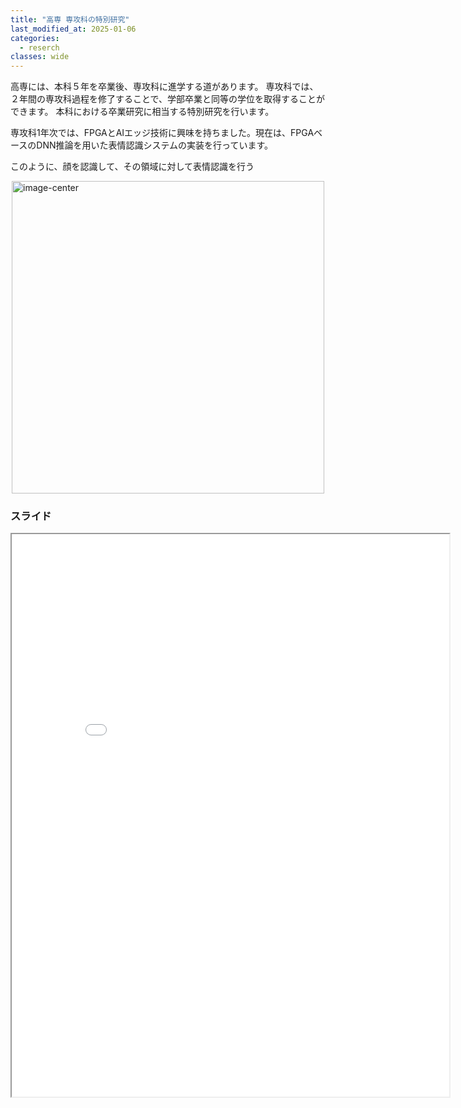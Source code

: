 ```yaml
---
title: "高専 専攻科の特別研究"
last_modified_at: 2025-01-06
categories:
  - reserch
classes: wide
---
```



高専には、本科５年を卒業後、専攻科に進学する道があります。
専攻科では、２年間の専攻科過程を修了することで、学部卒業と同等の学位を取得することができます。
本科における卒業研究に相当する特別研究を行います。

専攻科1年次では、FPGAとAIエッジ技術に興味を持ちました。現在は、FPGAベースのDNN推論を用いた表情認識システムの実装を行っています。

このように、顔を認識して、その領域に対して表情認識を行う

<img src="{{ site.url }}{{ site.baseurl }}/assets/images/fpga_system1.png" alt="image-center" style="display: block; margin: 0 auto; width: 500px;">

### スライド
<iframe src="{{ site.url }}{{ site.baseurl }}/assets/pdfs/CANDARW_GCA'24.pdf" width="700" height="900"></iframe>


